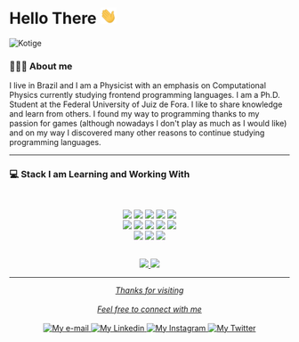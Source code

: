 <h1>Hello There <img src="https://raw.githubusercontent.com/ABSphreak/ABSphreak/master/gifs/Hi.gif" width="30px"></h1>
<p align="left"> <img src="https://komarev.com/ghpvc/?username=Kotige" alt="Kotige" /> </p>

### 👨🏻‍💻 About me

<p>

I live in Brazil and I am a Physicist with an emphasis on Computational Physics currently studying frontend programming languages. I am a Ph.D. Student at the Federal University of Juiz de Fora. I like to share knowledge and learn from others. I found my way to programming thanks to my passion for games (although nowadays I don't play as much as I would like) and on my way I discovered many other reasons to continue studying programming languages.
 
   
</p>

---

### 💻 Stack I am Learning and Working With
<br>

<p  align="center">

<img src="https://img.shields.io/badge/Python-3776AB?style=for-the-badge&logo=python&logoColor=white" height="25">
<img src="https://img.shields.io/badge/JavaScript-F7DF1E?style=for-the-badge&logo=javascript&logoColor=black" height="25">
<img src="https://img.shields.io/badge/HTML5-E34F26?style=for-the-badge&logo=html5&logoColor=white" height="25">
<img src="https://img.shields.io/badge/CSS-239120?&style=for-the-badge&logo=css3&logoColor=white" height="25">
<img src="https://img.shields.io/badge/Sass-CC6699?style=for-the-badge&logo=sass&logoColor=white" height="25">



<br>
<img src="https://img.shields.io/badge/Git-F05032?style=for-the-badge&logo=git&logoColor=white" height="25">
<img src="https://img.shields.io/badge/conda-342B029.svg?&style=for-the-badge&logo=anaconda&logoColor=white" height="25">
<img src="https://img.shields.io/badge/pycharm-143?style=for-the-badge&logo=pycharm&logoColor=black&color=black&labelColor=green" height="25">
<img src="https://img.shields.io/badge/jupyter-F3631D.svg?&style=for-the-badge&logo=jupyter&logoColor=white" height="25"/>
<img src="https://img.shields.io/badge/latex-008080.svg?&style=for-the-badge&logo=latex&logoColor=white" height="25"/>

<br>
 <img src="https://img.shields.io/badge/Ubuntu-E95420?style=for-the-badge&logo=ubuntu&logoColor=white" height="25"/>
 <img src="https://img.shields.io/badge/Linux_Mint-87CF3E?style=for-the-badge&logo=linux-mint&logoColor=white" height="25"/>
 <img src="https://img.shields.io/badge/Windows-0078D6?style=for-the-badge&logo=windows&logoColor=white" height="25"/>

<br>
<br>
  </p>

<p align="center">


 
  <a href="https://github.com/Kotige">
  <img height="150em" src="https://github-readme-stats.vercel.app/api?username=Kotige&show_icons=true&theme=vision-friendly-dark&include_all_commits=true&count_private=true"/>
  <img height="150em" src="https://github-readme-stats.vercel.app/api/top-langs/?username=Kotige&layout=compact&langs_count=6&theme=vision-friendly-dark"/> 
   </p>

 ---
 
 <p align="center" > 
  <i>Thanks for visiting</i>
  <br><br>
  <i>Feel free to connect with me</i>
  <br><br>
<a href="vitorbarra@ice.ufjf.br">
<img alt="My e-mail" src="https://img.shields.io/badge/Gmail-D14836?style=for-the-badge&logo=gmail&logoColor=white" />
</a>
  <a href="https://www.linkedin.com/in/vitorbarra/">
<img alt="My Linkedin" src="https://img.shields.io/badge/LinkedIn-0077B5?style=for-the-badge&logo=linkedin&logoColor=white" />
</a>
  <a href="https://www.instagram.com/vitorfernandesbarra/">
<img alt="My Instagram" src="https://img.shields.io/badge/Instagram-E4405F?style=for-the-badge&logo=instagram&logoColor=white" />
</a>
  <a href="https://twitter.com/cominate">
<img alt="My Twitter" src="https://img.shields.io/badge/Twitter-1DA1F2?style=for-the-badge&logo=twitter&logoColor=white" />
</a>
</p>

<br>

<!-- ### 🎧 Now Playing 

[![Spotify](https://github-readme-remake.vercel.app/api/spotify)](https://open.spotify.com/user/22h7rwwwdl24gbuzoep2yj3xa)
<br/> -->
